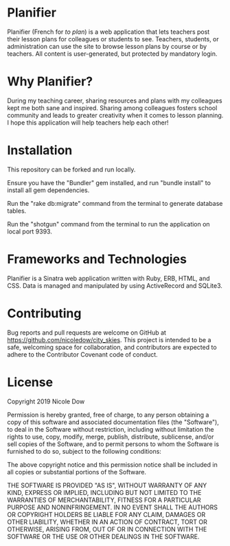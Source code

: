 # Planifier
Planifier (French for *to plan*) is a web application that lets teachers post their lesson plans for colleagues or students to see. Teachers, students, or administration can use the site to browse lesson plans by course or by teachers. All content is user-generated, but protected by mandatory login. 

# Why Planifier?
During my teaching career, sharing resources and plans with my colleagues kept me both sane and inspired. Sharing among colleagues fosters school community and leads to greater creativity when it comes to lesson planning. I hope this application will help teachers help each other!

# Installation
This repository can be forked and run locally. 

Ensure you have the "Bundler" gem installed, and run "bundle install" to install all gem dependencies. 

Run the "rake db:migrate" command from the terminal to generate database tables.

Run the "shotgun" command from the terminal to run the application on local port 9393.

# Frameworks and Technologies
Planifier is a Sinatra web application written with Ruby, ERB, HTML, and CSS. Data is managed and manipulated by using ActiveRecord and SQLite3.

# Contributing
Bug reports and pull requests are welcome on GitHub at https://github.com/nicoledow/city_skies. This project is intended to be a safe, welcoming space for collaboration, and contributors are expected to adhere to the Contributor Covenant code of conduct.


# License
Copyright 2019 Nicole Dow

Permission is hereby granted, free of charge, to any person obtaining a copy of this software and associated documentation files (the "Software"), to deal in the Software without restriction, including without limitation the rights to use, copy, modify, merge, publish, distribute, sublicense, and/or sell copies of the Software, and to permit persons to whom the Software is furnished to do so, subject to the following conditions:

The above copyright notice and this permission notice shall be included in all copies or substantial portions of the Software.

THE SOFTWARE IS PROVIDED "AS IS", WITHOUT WARRANTY OF ANY KIND, EXPRESS OR IMPLIED, INCLUDING BUT NOT LIMITED TO THE WARRANTIES OF MERCHANTABILITY, FITNESS FOR A PARTICULAR PURPOSE AND NONINFRINGEMENT. IN NO EVENT SHALL THE AUTHORS OR COPYRIGHT HOLDERS BE LIABLE FOR ANY CLAIM, DAMAGES OR OTHER LIABILITY, WHETHER IN AN ACTION OF CONTRACT, TORT OR OTHERWISE, ARISING FROM, OUT OF OR IN CONNECTION WITH THE SOFTWARE OR THE USE OR OTHER DEALINGS IN THE SOFTWARE.

